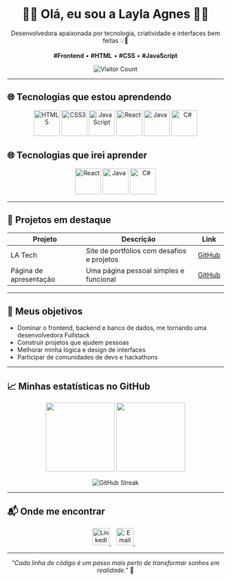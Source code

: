 <h1 align="center">👩‍💻 Olá, eu sou a Layla Agnes 👩‍💻</h1>

<p align="center">
  Desenvolvedora apaixonada por tecnologia, criatividade e interfaces bem feitas 💡🎨  
  <br><br>
  <b>#Frontend</b> • <b>#HTML</b> • <b>#CSS</b> • <b>#JavaScript</b>
</p>

<p align="center">
  <img src="https://komarev.com/ghpvc/?username=LaylAgnes" alt="Visitor Count" />
</p>

---

## 🌐 Tecnologias que estou aprendendo

<p align="center">
  <img src="https://cdn.jsdelivr.net/gh/devicons/devicon/icons/html5/html5-original-wordmark.svg" width="60" alt="HTML5"/>
  <img src="https://cdn.jsdelivr.net/gh/devicons/devicon/icons/css3/css3-original-wordmark.svg" width="60" alt="CSS3"/>
  <img src="https://cdn.jsdelivr.net/gh/devicons/devicon/icons/javascript/javascript-original.svg" width="60" alt="JavaScript"/>
  <img src="https://cdn.jsdelivr.net/gh/devicons/devicon/icons/react/react-original-wordmark.svg" width="60" alt="React"/>
  <img src="https://cdn.jsdelivr.net/gh/devicons/devicon/icons/java/java-original-wordmark.svg" width="60" alt="Java"/>
  <img src="https://cdn.jsdelivr.net/gh/devicons/devicon/icons/csharp/csharp-original.svg" width="60" alt="C#"/>
</p>


## 🌐 Tecnologias que irei aprender

<p align="center">
  <img src="https://cdn.jsdelivr.net/gh/devicons/devicon/icons/react/react-original-wordmark.svg" width="60" alt="React"/>
  <img src="https://cdn.jsdelivr.net/gh/devicons/devicon/icons/java/java-original-wordmark.svg" width="60" alt="Java"/>
  <img src="https://cdn.jsdelivr.net/gh/devicons/devicon/icons/csharp/csharp-original.svg" width="60" alt="C#"/>
</p>

---

## 🚀 Projetos em destaque

| Projeto                  | Descrição                                  | Link                                                                                 |
|-------------------------|--------------------------------------------|--------------------------------------------------------------------------------------|
| LA Tech                 | Site de portfólios com desafios e projetos | [GitHub](https://github.com/LaylAgnes/LA.Tech)                                      |
| Página de apresentação  | Uma página pessoal simples e funcional      | [GitHub](https://github.com/LaylAgnes/Pagina-de-apresenta-o-pessoal)                 |

---

## 🎯 Meus objetivos

- Dominar o frontend, backend e banco de dados, me tornando uma desenvolvedora Fullstack 
- Construir projetos que ajudem pessoas  
- Melhorar minha lógica e design de interfaces  
- Participar de comunidades de devs e hackathons

---

## 📈 Minhas estatísticas no GitHub

<p align="center">
  <img height="160em" src="https://github-readme-stats.vercel.app/api?username=LaylAgnes&show_icons=true&theme=radical" />
  <img height="160em" src="https://github-readme-stats.vercel.app/api/top-langs/?username=LaylAgnes&layout=compact&theme=radical"/>
</p>

<p align="center">
  <img src="https://github-readme-streak-stats.herokuapp.com/?user=LaylAgnes&theme=radical" alt="GitHub Streak" />
</p>

---

## 📬 Onde me encontrar

<p align="center">
  <a href="https://linkedin.com/in/laylaagnes" target="_blank" rel="noopener noreferrer">
    <img src="https://cdn.jsdelivr.net/gh/devicons/devicon/icons/linkedin/linkedin-original.svg" width="40" alt="LinkedIn" />
  </a>
  &nbsp;&nbsp;
  <a href="mailto:laylaagnes001@gmail.com" target="_blank" rel="noopener noreferrer">
    <img src="https://cdn-icons-png.flaticon.com/512/732/732200.png" width="40" alt="Email"/>
  </a>
  &nbsp;&nbsp;
</p>

---

<p align="center"><i>“Cada linha de código é um passo mais perto de transformar sonhos em realidade.”</i> 💫</p>
